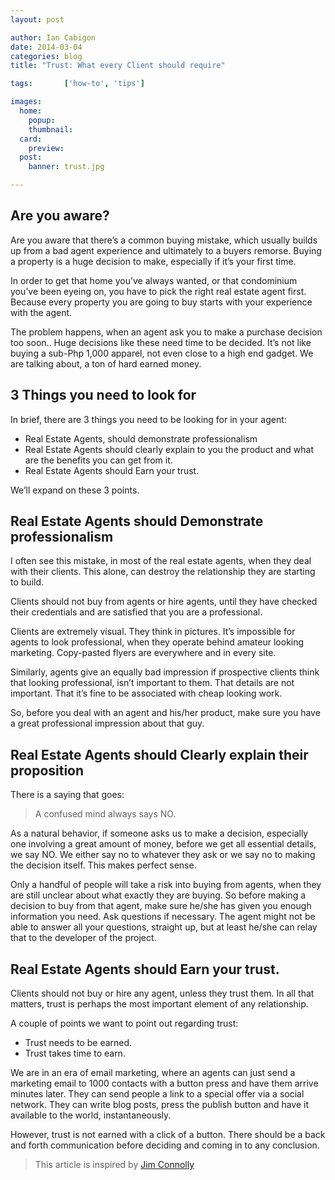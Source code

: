 ```yaml
---
layout: post

author: Ian Cabigon
date: 2014-03-04
categories: blog
title: "Trust: What every Client should require"

tags:		['how-to', 'tips']

images:
  home:
    popup: 
    thumbnail: 
  card:
    preview: 
  post:
    banner: trust.jpg

---
```


## Are you aware?

Are you aware that there’s a common buying mistake, which usually builds up from a bad
agent experience and ultimately to a buyers remorse. Buying a property is a huge decision 
to make, especially if it’s your first time.

In order to get that home you’ve always wanted, or that condominium you’ve been eyeing
on, you have to pick the right real estate agent first. Because every property you are going to buy 
starts with your experience with the agent.

The problem happens, when an agent ask you to make a purchase decision too soon.. Huge decisions like these need time to be decided. It’s not like buying a sub-Php 1,000 apparel, not even close to a high end gadget. We are talking about, a ton of hard earned money.

## 3 Things you need to look for
In brief, there are 3 things you need to be looking for in your agent:

- Real Estate Agents, should demonstrate professionalism
- Real Estate Agents should clearly explain to you the product and what are the benefits you can get from it.
- Real Estate Agents should Earn your trust.

We’ll expand on these 3 points.

## Real Estate Agents should Demonstrate professionalism

I often see this mistake, in most of the real estate agents, when they deal with their clients.
This alone, can destroy the relationship they are starting to build.

Clients should not buy from agents or hire agents, until they have checked their credentials and are satisfied that you are a professional. 

Clients are extremely visual. They think in pictures. It’s impossible for agents to look professional, when they operate behind amateur looking marketing. Copy-pasted flyers are everywhere and in every site. 

Similarly, agents give an equally bad impression if prospective clients think that looking professional, isn’t important to them. That details are not important. That it’s fine to be associated with cheap looking work.

So, before you deal with an agent and his/her product, make sure you have a great professional impression about that guy.

## Real Estate Agents should Clearly explain their proposition

There is a saying that goes:

> A confused mind always says NO.

As a natural behavior, if someone asks us to make a decision, especially one involving a great amount of money, before we get all essential details, we say NO. We either say no to whatever they ask or we say no to making the decision itself. This makes perfect sense. 

Only a handful of people will take a risk into buying from agents, when they are still unclear about what exactly they are buying. So before making a decision to buy from that agent, make sure he/she has given you enough information you need. Ask questions if necessary. The agent might not be able to answer all your questions, straight up, but at least he/she can relay that to the developer of the project.

## Real Estate Agents should Earn your trust.

Clients should not buy or hire any agent, unless they trust them. In all that matters, trust 
is perhaps the most important element of any relationship.

A couple of points we want to point out regarding trust:

- Trust needs to be earned.
- Trust takes time to earn.

We are in an era of email marketing, where an agents can just send a marketing email to 1000 contacts with a button press and have them arrive minutes later. They can send people a link to a special offer via a social network. They can write blog posts, press the publish button and have it available to the world, instantaneously.

However, trust is not earned with a click of a button. There should be a back and forth communication before deciding and coming in to any conclusion. 

> This article is inspired by [Jim Connolly](http://www.jimsmarketingblog.com)
